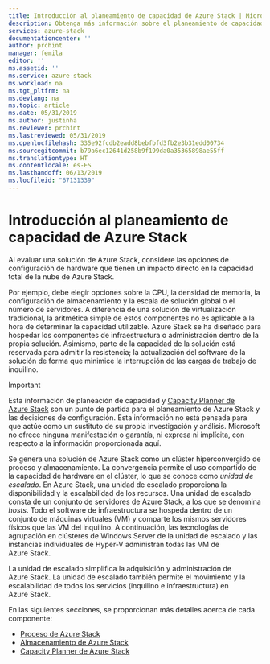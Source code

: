 ```yaml
---
title: Introducción al planeamiento de capacidad de Azure Stack | Microsoft Docs
description: Obtenga más información sobre el planeamiento de capacidad para las implementaciones de Azure Stack.
services: azure-stack
documentationcenter: ''
author: prchint
manager: femila
editor: ''
ms.assetid: ''
ms.service: azure-stack
ms.workload: na
ms.tgt_pltfrm: na
ms.devlang: na
ms.topic: article
ms.date: 05/31/2019
ms.author: justinha
ms.reviewer: prchint
ms.lastreviewed: 05/31/2019
ms.openlocfilehash: 335e92fcdb2eadd8bebfbfd3fb2e3b31edd00734
ms.sourcegitcommit: b79a6ec12641d258b9f199da0a35365898ae55ff
ms.translationtype: HT
ms.contentlocale: es-ES
ms.lasthandoff: 06/13/2019
ms.locfileid: "67131339"
---
```

# <a name="overview-of-azure-stack-capacity-planning"></a>Introducción al planeamiento de capacidad de Azure Stack

Al evaluar una solución de Azure Stack, considere las opciones de configuración de hardware que tienen un impacto directo en la capacidad total de la nube de Azure Stack. 

Por ejemplo, debe elegir opciones sobre la CPU, la densidad de memoria, la configuración de almacenamiento y la escala de solución global o el número de servidores. A diferencia de una solución de virtualización tradicional, la aritmética simple de estos componentes no es aplicable a la hora de determinar la capacidad utilizable. Azure Stack se ha diseñado para hospedar los componentes de infraestructura o administración dentro de la propia solución. Asimismo, parte de la capacidad de la solución está reservada para admitir la resistencia; la actualización del software de la solución de forma que minimice la interrupción de las cargas de trabajo de inquilino. 

> [!IMPORTANT]
> Esta información de planeación de capacidad y [Capacity Planner de Azure Stack](https://aka.ms/azstackcapacityplanner) son un punto de partida para el planeamiento de Azure Stack y las decisiones de configuración. Esta información no está pensada para que actúe como un sustituto de su propia investigación y análisis. Microsoft no ofrece ninguna manifestación o garantía, ni expresa ni implícita, con respecto a la información proporcionada aquí.
 
Se genera una solución de Azure Stack como un clúster hiperconvergido de proceso y almacenamiento. La convergencia permite el uso compartido de la capacidad de hardware en el clúster, lo que se conoce como *unidad de escalado*. En Azure Stack, una unidad de escalado proporciona la disponibilidad y la escalabilidad de los recursos. Una unidad de escalado consta de un conjunto de servidores de Azure Stack, a los que se denomina *hosts*. Todo el software de infraestructura se hospeda dentro de un conjunto de máquinas virtuales (VM) y comparte los mismos servidores físicos que las VM del inquilino. A continuación, las tecnologías de agrupación en clústeres de Windows Server de la unidad de escalado y las instancias individuales de Hyper-V administran todas las VM de Azure Stack. 

La unidad de escalado simplifica la adquisición y administración de Azure Stack. La unidad de escalado también permite el movimiento y la escalabilidad de todos los servicios (inquilino e infraestructura) en Azure Stack. 

En las siguientes secciones, se proporcionan más detalles acerca de cada componente:

- [Proceso de Azure Stack](azure-stack-capacity-planning-compute.md)
- [Almacenamiento de Azure Stack](azure-stack-capacity-planning-storage.md)
- [Capacity Planner de Azure Stack](azure-stack-capacity-planner.md)
